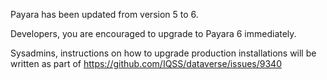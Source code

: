 Payara has been updated from version 5 to 6.

Developers, you are encouraged to upgrade to Payara 6 immediately.

Sysadmins, instructions on how to upgrade production installations will be written as part of https://github.com/IQSS/dataverse/issues/9340
